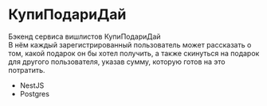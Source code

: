 # КупиПодариДай

Бэкенд сервиса вишлистов КупиПодариДай  
В нём каждый зарегистрированный пользователь может рассказать о том, какой подарок он бы хотел получить, а также скинуться на подарок для другого пользователя, указав сумму, которую готов на это потратить.
  
- NestJS
- Postgres
